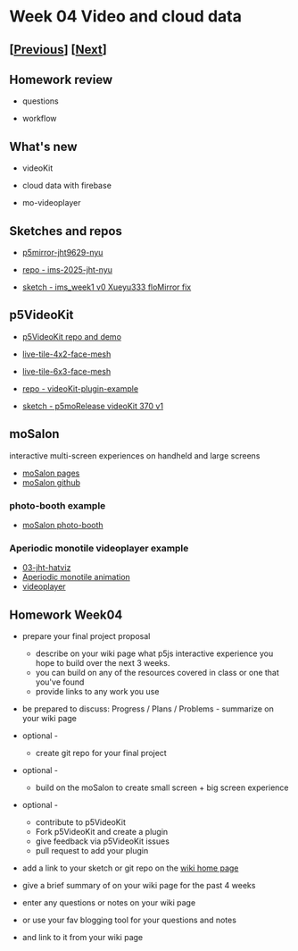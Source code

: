 # Week 04 Video and cloud data

## [[Previous](./03_time.md)] [[Next](./05_proposal.md)]

## Homework review

- questions

- workflow

## What's new

- videoKit

- cloud data with firebase

- mo-videoplayer

## Sketches and repos

- [p5mirror-jht9629-nyu](https://jht9629-nyu.github.io/p5mirror-jht9629-nyu/downloads/gen/sketches_recent.html)

- [repo - ims-2025-jht-nyu](https://github.com/jht9629-nyu/ims-2025-jht-nyu)

- [sketch - ims_week1 v0 Xueyu333 floMirror fix](https://editor.p5js.org/jht9629-nyu/sketches/1MbhCPM60)

<!-- - Pixel manipulation: raw buffers pixels and GLSL shaders -->

<!-- ## nodejs setup

[https://nodejs.org/en/download](https://nodejs.org/en/download)
 -->

<!-- ```
// https://editor.p5js.org/jht9629-nyu/sketches/7hzeHDSIl
// 03-jht-hatviz

https://www.youtube.com/watch?v=W-ECvtIA-5A
Aperiodic monotile animation

https://molab-itp.github.io/moSalon/src/videoplayer/?playlist=W-ECvtIA-5A&title=Aperiodic%20monotile%20animation
``` -->

## p5VideoKit

- [p5VideoKit repo and demo](https://github.com/molab-itp/p5videoKit)

<!-- - [skin-tone-main-qr](https://jht1493.net/p5VideoKit/demo/index.html?u=12&d=videoKit/settings/2022-skin-tone/skin-tone-main-qr.json) -->

- [live-tile-4x2-face-mesh](https://jht1493.net/p5VideoKit/demo/?a=%7B%22setting%22%3A%22live-tile-4x2-face-mesh%22%2C%22comment%22%3A%22live-tile-4x2-face-mesh%22%2C%22back_color%22%3A200%2C%22room_name%22%3A%22VideoKit-SkinTone2%22%2C%22patch_layout%22%3A%22Single%22%2C%22canvas_size%22%3A%22960x540%22%2C%22capture_size%22%3A%22default%22%2C%22render_size%22%3A%22Canvas%22%2C%22chat_name%22%3A%22jht%22%2C%22chat_chk%22%3A0%2C%22live_index%22%3A0%2C%22live_chk%22%3A1%2C%22urects_lock%22%3A0%2C%22urects_count%22%3A1%2C%22canvas_resize_ref%22%3A%22%22%2C%22canvas_data_chk%22%3A1%2C%22mediaDiv_states%22%3A%5Bnull%2C%7B%22vis%22%3A0%2C%22mute%22%3A1%7D%2C%7B%22vis%22%3A0%2C%22mute%22%3A1%7D%5D%2C%22patches%22%3A%5B%7B%22eff_spec%22%3A%7B%22ipatch%22%3A0%2C%22imedia%22%3A1%2C%22eff_label%22%3A%22live_tile_host%22%2C%22urect%22%3A%7B%22width%22%3A960%2C%22height%22%3A540%2C%22x0%22%3A0%2C%22y0%22%3A0%7D%7D%2C%22eff_props%22%3A%7B%22ncell%22%3A2%2C%22width_div%22%3A2%2C%22period%22%3A5%2C%22fit%22%3A%22height%22%2C%22showQRCode%22%3A1%2C%22autoHideQRCode%22%3A1%2C%22image_url%22%3A%22.%2Feffects%2Fqrcode0.png%22%2C%22shift%22%3A1%7D%7D%5D%7D)

- [live-tile-6x3-face-mesh](https://jht1493.net/p5VideoKit/demo/?a=%7B%22setting%22%3A%22live-tile-6x3-face-mesh%22%2C%22comment%22%3A%22live-tile-6x3-face-mesh%22%2C%22back_color%22%3A200%2C%22room_name%22%3A%22VideoKit-SkinTone2%22%2C%22patch_layout%22%3A%22Single%22%2C%22canvas_size%22%3A%22960x540%22%2C%22capture_size%22%3A%22default%22%2C%22render_size%22%3A%22Canvas%22%2C%22chat_name%22%3A%22jht%22%2C%22chat_chk%22%3A0%2C%22live_index%22%3A0%2C%22live_chk%22%3A1%2C%22urects_lock%22%3A0%2C%22urects_count%22%3A1%2C%22canvas_resize_ref%22%3A%22%22%2C%22canvas_data_chk%22%3A1%2C%22mediaDiv_states%22%3A%5Bnull%2C%7B%22vis%22%3A0%2C%22mute%22%3A1%7D%2C%7B%22vis%22%3A0%2C%22mute%22%3A1%7D%5D%2C%22patches%22%3A%5B%7B%22eff_spec%22%3A%7B%22ipatch%22%3A0%2C%22imedia%22%3A1%2C%22eff_label%22%3A%22live_tile_host%22%2C%22urect%22%3A%7B%22width%22%3A960%2C%22height%22%3A540%2C%22x0%22%3A0%2C%22y0%22%3A0%7D%7D%2C%22eff_props%22%3A%7B%22ncell%22%3A3%2C%22width_div%22%3A2%2C%22period%22%3A5%2C%22fit%22%3A%22height%22%2C%22showQRCode%22%3A1%2C%22autoHideQRCode%22%3A1%2C%22image_url%22%3A%22.%2Feffects%2Fqrcode0.png%22%2C%22shift%22%3A1%7D%7D%5D%7D)

- [repo - videoKit-plugin-example ](https://github.com/p5videoKit/videoKit-plugin-example)

- [sketch - p5moRelease videoKit 370 v1](https://editor.p5js.org/jht9629-nyu/sketches/xSrdePcOW)

<!-- - fork repo to customize
- examples plugins:
  - a_example_props
  - a_slit_scan
- creating a setting
- creating a plugin
- bin/build.sh -->

## moSalon

interactive multi-screen experiences on handheld and large screens

- [moSalon pages](https://molab-itp.github.io/moSalon)
- [moSalon github](https://github.com/molab-itp/moSalon)

### photo-booth example

- [moSalon photo-booth](https://molab-itp.github.io/moSalon/src/photo-booth/?v=45)

### Aperiodic monotile videoplayer example

- [03-jht-hatviz](https://editor.p5js.org/jht9629-nyu/sketches/7hzeHDSIl)
- [Aperiodic monotile animation](https://www.youtube.com/watch?v=W-ECvtIA-5A)
- [videoplayer](https://molab-itp.github.io/moSalon/src/videoplayer/?playlist=W-ECvtIA-5A&title=Aperiodic%20monotile%20animation)

<!-- ## p5mo alliance

- [p5moExamples](https://github.com/molab-itp/p5moExamples)

  - multi-device experiences on handheld and large screens
  - creating and updating firebase cloud data
  - p5js examples for p5moLibrary
 -->

## Homework Week04

- prepare your final project proposal

  - describe on your wiki page what p5js interactive experience you hope to build over the next 3 weeks.
  - you can build on any of the resources covered in class or one that you've found
  - provide links to any work you use

- be prepared to discuss: Progress / Plans / Problems - summarize on your wiki page

- optional -

  - create git repo for your final project

- optional -

  - build on the moSalon to create small screen + big screen experience

- optional -

  - contribute to p5VideoKit
  - Fork p5VideoKit and create a plugin
  - give feedback via p5VideoKit issues
  - pull request to add your plugin

- add a link to your sketch or git repo on the [wiki home page](https://github.com/p5videoKit/IM-Screens-2025-03-ima/wiki#week-04-homework)

- give a brief summary of on your wiki page for the past 4 weeks
- enter any questions or notes on your wiki page
- or use your fav blogging tool for your questions and notes
- and link to it from your wiki page
